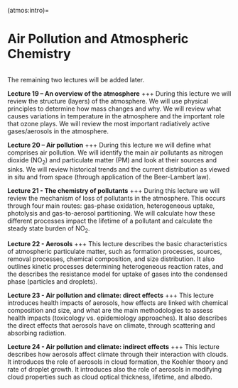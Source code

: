 (atmos:intro)=
# Air Pollution and Atmospheric Chemistry

```{tableofcontents}
```

The remaining two lectures will be added later.

__Lecture 19 – An overview of the atmosphere__
+++
During this lecture we will review the structure (layers) of the atmosphere.
We will use physical principles to determine how mass changes and why.
We will review what causes variations in temperature in the atmosphere and the important role that ozone plays.
We will review the most important radiatively active gases/aerosols in the atmosphere.

__Lecture 20 – Air pollution__
+++
During this lecture we will define what comprises air pollution.
We will identify the main air pollutants as nitrogen dioxide ($\mathrm{NO_2}$) and particulate matter (PM) and look at their sources and sinks.
We will review historical trends and the current distribution as viewed in situ and from space (through application of the Beer-Lambert law).

__Lecture 21 - The chemistry of pollutants__
+++
During this lecture we will review the mechanism of loss of pollutants in the atmosphere.
This occurs through four main routes: gas-phase oxidation, heterogeneous uptake, photolysis and gas-to-aerosol partitioning.
We will calculate how these different processes impact the lifetime of a pollutant and calculate the steady state burden of $\mathrm{NO_2}$. 

__Lecture 22 - Aerosols__
+++
This lecture describes the basic characteristics of atmospheric particulate matter, such as formation processes, sources, removal processes, chemical composition, and size distribution.
It also outlines kinetic processes determining heterogeneous reaction rates, and the describes the resistance model for uptake of gases into the condensed phase (particles and droplets).

__Lecture 23 - Air pollution and climate: direct effects__
+++
This lecture introduces health impacts of aerosols, how effects are linked with chemical composition and size, and what are the main methodologies to assess health impacts (toxicology vs. epidemiology approaches).
It also describes the direct effects that aerosols have on climate, through scattering and absorbing radiation.

__Lecture 24 - Air pollution and climate: indirect effects__
+++
This lecture describes how aerosols affect climate through their interaction with clouds.
It introduces the role of aerosols in cloud formation, the Koehler theory and rate of droplet growth.
It introduces also the role of aerosols in modifying cloud properties such as cloud optical thickness, lifetime, and albedo.
